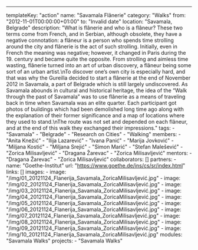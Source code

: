 ---
  templateKey: "action"
  name: "Savamala Flânerie"
  category: "Walks"
  from: "2012-11-01T00:00:00+01:00"
  to: "Invalid date"
  location: "Savamala, Belgrade"
  description: "What is flânerie and who is a flâneur? These two terms come from French, and in Serbian, although obsolete, they have a negative connotation: a flâneur is a person who spends time strolling around the city and flânerie is the act of such strolling. Initially, even in French the meaning was negative; however, it changed in Paris during the 19. century and became quite the opposite. From strolling and aimless time wasting, flânerie turned into an art of urban discovery, a flâneur being some sort of an urban artist.\nTo discover one’s own city is especially hard, and that was why the Gureilla decided to start a flânerie at the end of November 2012 in Savamala, a part of Belgrade which is still largely undiscovered. As Savamala abounds in cultural and historical heritage, the idea of the “Walk through the past of Savamala” was to use flânerie as a means of traveling back in time when Savamala was an elite quarter. Each participant got photos of buildings which had been demolished long time ago along with the explanation of their former significance and a map of locations where they used to stand.\nThe route was not set and depended on each flâneur, and at the end of this walk they exchanged their impressions."
  tags: 
    - "Savamala"
    - "Belgrade"
    - "Research on Cities"
    - "Walking"
  members: 
    - "Anita Knežić"
    - "Ilija Lazarević"
    - "Ivana Panić"
    - "Marija Jovković"
    - "Miljana Kostić"
    - "Miljana Srejić"
    - "Simon Marić"
    - "Stefan Malešević"
    - "Zorica Milisavljević"
    - "Dragana Žarevac"
    - "Zorica Milisavljević"
  mentors: 
    - "Dragana Žarevac"
    - "Zorica Milisavljević"
  collaborators: []
  partners: 
    - 
      name: "Goethe-Institut"
      url: "https://www.goethe.de/ins/cs/sr/index.html"
  links: []
  images: 
    - 
      image: "/img/01_20121124_Flanerija_Savamala_ZoricaMilisavljević.jpg"
    - 
      image: "/img/02_20121124_Flanerija_Savamala_ZoricaMilisavljević.jpg"
    - 
      image: "/img/03_20121124_Flanerija_Savamala_ZoricaMilisavljević.jpg"
    - 
      image: "/img/04_20121124_Flanerija_Savamala_ZoricaMilisavljević.jpg"
    - 
      image: "/img/05_20121124_Flanerija_Savamala_ZoricaMilisavljević.jpg"
    - 
      image: "/img/06_20121124_Flanerija_Savamala_ZoricaMilisavljević.jpg"
    - 
      image: "/img/07_20121124_Flanerija_Savamala_ZoricaMilisavljević.jpg"
    - 
      image: "/img/08_20121124_Flanerija_Savamala_ZoricaMilisavljević.jpg"
    - 
      image: "/img/09_20121124_Flanerija_Savamala_ZoricaMilisavljević.jpg"
    - 
      image: "/img/10_20121124_Flanerija_Savamala_ZoricaMilisavljević.jpg"
  modules: "Savamala Walks"
  projects: 
    - "Savamala Walks"
